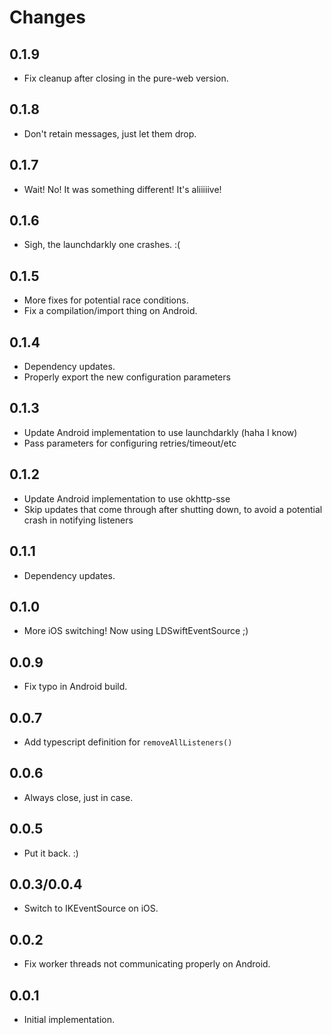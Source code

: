 Changes
=======

0.1.9
-----
* Fix cleanup after closing in the pure-web version.

0.1.8
-----
* Don't retain messages, just let them drop.

0.1.7
-----
* Wait!  No!  It was something different!  It's aliiiiive!

0.1.6
-----
* Sigh, the launchdarkly one crashes.  :(

0.1.5
-----
* More fixes for potential race conditions.
* Fix a compilation/import thing on Android.

0.1.4
-----

* Dependency updates.
* Properly export the new configuration parameters

0.1.3
-----

* Update Android implementation to use launchdarkly (haha I know)
* Pass parameters for configuring retries/timeout/etc

0.1.2
-----

* Update Android implementation to use okhttp-sse
* Skip updates that come through after shutting down, to avoid
  a potential crash in notifying listeners

0.1.1
-----

* Dependency updates.

0.1.0
-----

* More iOS switching! Now using LDSwiftEventSource ;)

0.0.9
-----

* Fix typo in Android build.

0.0.7
-----

* Add typescript definition for `removeAllListeners()`

0.0.6
-----

* Always close, just in case.

0.0.5
-----

* Put it back.  :)

0.0.3/0.0.4
-----------

* Switch to IKEventSource on iOS.

0.0.2
-----

* Fix worker threads not communicating properly on Android.

0.0.1
-----

* Initial implementation.

